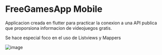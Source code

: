 # FreeGamesApp  Mobile

Applicacion creada en flutter para practicar la conexion a una API publica que proporsiona informacion de videojuegos gratis.

Se hace especial foco en el uso de Listviews y Mappers

![image](https://github.com/Meikez/FreeGamesApp/assets/77634804/5e4a688b-a20b-4b26-b31d-69878d596026)

